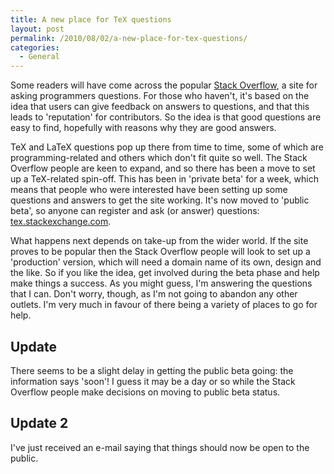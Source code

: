 ```yaml
---
title: A new place for TeX questions
layout: post
permalink: /2010/08/02/a-new-place-for-tex-questions/
categories:
  - General
---
```

Some readers will have come across the popular [Stack Overflow](http://stackoverflow.com/), a site for asking programmers questions.  For those who haven't, it's based on the idea that users can give feedback on answers to questions, and that this leads to 'reputation' for contributors. So the idea is that good questions are easy to find, hopefully with reasons why they are good answers.

TeX and LaTeX questions pop up there from time to time, some of which are programming-related and others which don't fit quite so well. The Stack Overflow people are keen to expand, and so there has been a move to set up a TeX-related spin-off. This has been in 'private beta' for a week, which means that people who were interested have been setting up some questions and answers to get the site working. It's now moved to 'public beta', so anyone can register and ask (or answer) questions: [tex.stackexchange.com](https://tex.stackexchange.com/).

What happens next depends on take-up from the wider world. If the site proves to be popular then the Stack Overflow people will look to set up a 'production' version, which will need a domain name of its own, design and the like. So if you like the idea, get involved during the beta phase and help make things a success. As you might guess, I'm answering the questions that I can. Don't worry, though, as I'm not going to abandon any other outlets. I'm very much in favour of there being a variety of places to go for help.

## Update

There seems to be a slight delay in getting the public beta going: the information says 'soon'! I guess it may be a day or so while the Stack Overflow people make decisions on moving to public beta status.

## Update 2

I've just received an e-mail saying that things should now be open to the public.
